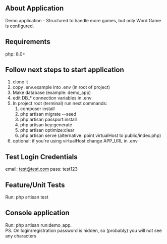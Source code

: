 ## About Application

Demo application - Structured to handle more games, but only Word Game is configured.

## Requirements
php: 8.0+

## Follow next steps to start application
1. clone it
2. copy .env.example into .env (in root of project)
3. Make database (example: demo_app)
4. edit DB_* connection variables in .env
5. In project root (terminal) run next commands: 
   1. composer install
   2. php artisan migrate --seed
   3. php artisan passport:install
   4. php artisan key:generate
   5. php artisan optimize:clear
   6. php artisan serve (alternative: point virtualHost to public/index.php)
7. optional: if you're using virtualHost change APP_URL in .env

## Test Login Credentials
email: test@test.com
pass: test123

## Feature/Unit Tests
Run: php artisan test

## Console application

Run: php artisan run:demo_app.<br>
PS. On login/registration password is hidden, so (probably) you will not see any characters

